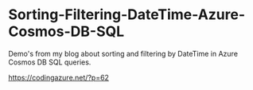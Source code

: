 # Sorting-Filtering-DateTime-Azure-Cosmos-DB-SQL
Demo's from my blog about sorting and filtering by DateTime in Azure Cosmos DB SQL queries.

https://codingazure.net/?p=62
